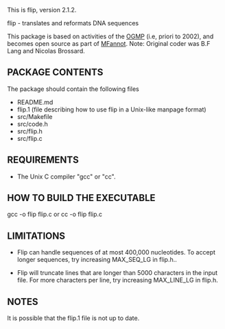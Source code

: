 
This is flip, version 2.1.2.

flip - translates and reformats DNA sequences

This package is based on activities of the [OGMP](http://megasun.bch.umontreal.ca/ogmp/) (i.e, priori to 2002), and
becomes open source as part of [MFannot](http://megasun.bch.umontreal.ca/RNAweasel/).
Note: Original coder was B.F Lang and Nicolas Brossard.

PACKAGE CONTENTS
----------------

The package should contain the following files

  - README.md
  - flip.1 (file describing how to use flip in a Unix-like manpage format)
  - src/Makefile
  - src/code.h 
  - src/flip.h
  - src/flip.c


REQUIREMENTS
------------

- The Unix C compiler "gcc" or "cc".


HOW TO BUILD THE EXECUTABLE
---------------------------

  gcc -o flip flip.c   or
   cc -o flip flip.c


LIMITATIONS
-----------

- Flip can handle sequences of at most 400,000 nucleotides. To accept longer sequences, try
   increasing MAX_SEQ_LG in flip.h..

- Flip will truncate lines that are longer than 5000 characters in the input file. For more
   characters per line, try increasing MAX_LINE_LG in flip.h.

NOTES
-----

It is possible that the flip.1 file is not up to date. 

